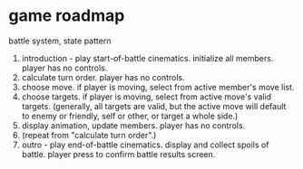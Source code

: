 # game roadmap

battle system, state pattern
1. introduction - play start-of-battle cinematics. initialize all members. player has no controls.
2. calculate turn order. player has no controls.
3. choose move. if player is moving, select from active member's move list.
4. choose targets. if player is moving, select from active move's valid targets. (generally, all targets are valid, but the active move will default to enemy or friendly, self or other, or target a whole side.)
5. display animation, update members. player has no controls.
6. (repeat from "calculate turn order".)
7. outro - play end-of-battle cinematics. display and collect spoils of battle. player press to confirm battle results screen.

